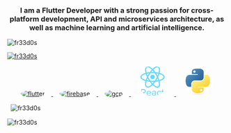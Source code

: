 <h3 align="center">I am a Flutter Developer with a strong passion for cross-platform development, API and microservices architecture, as well as machine learning and artificial intelligence.</h3>
<p align="left">
  <img src="https://komarev.com/ghpvc/?username=fr33d0s&label=Profile%20views&color=0e75b6&style=plastic" alt="fr33d0s" />
</p>
<p align="left">
  <a href="https://github.com/ryo-ma/github-profile-trophy">
    <img src="https://github-profile-trophy.vercel.app/?username=fr33d0s&theme=onestar" alt="fr33d0s" />
  </a>
</p>
<p align="center">
  <a href="https://flutter.dev" target="_blank" rel="noreferrer">
    <img src="https://www.vectorlogo.zone/logos/flutterio/flutterio-icon.svg" alt="flutter" style="width: 70px; height: 70px; border-radius: 50%; margin: 0 15px;" />
  </a>
  <a href="https://firebase.google.com/" target="_blank" rel="noreferrer">
    <img src="https://www.vectorlogo.zone/logos/firebase/firebase-icon.svg" alt="firebase" style="width: 70px; height: 70px; border-radius: 50%; margin: 0 15px;" />
  </a>
  <a href="https://cloud.google.com" target="_blank" rel="noreferrer">
    <img src="https://www.vectorlogo.zone/logos/google_cloud/google_cloud-icon.svg" alt="gcp" style="width: 70px; height: 70px; border-radius: 50%; margin: 0 15px;" />
  </a>
  <a href="https://reactjs.org/" target="_blank" rel="noreferrer">
    <img src="https://raw.githubusercontent.com/devicons/devicon/master/icons/react/react-original-wordmark.svg" alt="react" style="width: 70px; height: 70px; border-radius: 50%; margin: 0 15px;" />
  </a>
  <a href="https://www.python.org" target="_blank" rel="noreferrer">
    <img src="https://raw.githubusercontent.com/devicons/devicon/master/icons/python/python-original.svg" alt="python" style="width: 70px; height: 70px; border-radius: 50%; margin: 0 15px;" />
  </a>
</p>

<p>&nbsp;
  <img align="center" src="https://github-readme-stats.vercel.app/api?username=fr33d0s&show_icons=true&locale=en&theme=radical" alt="fr33d0s" />
</p>
<p>
  <img align="center" src="https://github-readme-streak-stats.herokuapp.com/?user=fr33d0s&theme=radical" alt="fr33d0s" />
</p>
